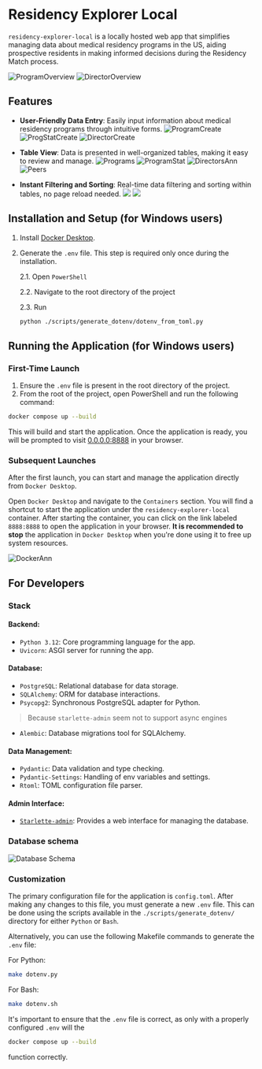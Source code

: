 # Residency Explorer Local

`residency-explorer-local` is a locally hosted web app that simplifies
managing data about medical residency programs in the US, aiding prospective
residents in making informed decisions during the Residency Match process.

![ProgramOverview](media/01ProgramOverview.png)
![DirectorOverview](media/02DirectorOverview.png)

## Features

- **User-Friendly Data Entry**: Easily input information about medical
  residency programs through intuitive forms.
  ![ProgramCreate](media/03ProgramCreate.png)
  ![ProgStatCreate](media/04ProgStatCreate.png)
  ![DirectorCreate](media/05DirectorCreate.png)

- **Table View**: Data is presented in well-organized tables, making it easy
  to review and manage.
  ![Programs](media/06Programs.png)
  ![ProgramStat](media/07ProgramStat.png)
  ![DirectorsAnn](media/08DirectorsAnn.png)
  ![Peers](media/09Peers.png)

- **Instant Filtering and Sorting**: Real-time data filtering and sorting
  within tables, no page reload needed.
  ![](media/10SortedPO.png)
  ![](media/11OrderedPOAnn.png)

## Installation and Setup (for Windows users)

1. Install [Docker Desktop](https://www.docker.com/products/docker-desktop/).
2. Generate the `.env` file. This step is required only once during the
   installation.

   2.1. Open `PowerShell`

   2.2. Navigate to the root directory of the project

   2.3. Run
      ```bash
      python ./scripts/generate_dotenv/dotenv_from_toml.py
      ```

## Running the Application (for Windows users)

### First-Time Launch

1. Ensure the `.env` file is present in the root directory of the project.
2. From the root of the project, open PowerShell and run the following command:

```bash
docker compose up --build
```

This will build and start the application. Once the application is ready,
you will be prompted to visit [0.0.0.0:8888](http://0.0.0.0:8888) in your browser.

### Subsequent Launches

After the first launch, you can start and manage the application directly
from `Docker Desktop`.

Open `Docker Desktop` and navigate to the `Containers` section.
You will find a shortcut to start the application under the
`residency-explorer-local` container.
After starting the container, you can click on the link labeled `8888:8888`
to open the application in your browser.
**It is recommended to stop** the application in `Docker Desktop` when
you're done using it to free up system resources.

![DockerAnn](media/12DockerAnn.png)

## For Developers

### Stack

#### Backend:

- `Python 3.12`: Core programming language for the app.
- `Uvicorn`: ASGI server for running the app.

#### Database:

- `PostgreSQL`: Relational database for data storage.
- `SQLAlchemy`: ORM for database interactions.
- `Psycopg2`: Synchronous PostgreSQL adapter for Python.

> Because `starlette-admin` seem not to support async engines

- `Alembic`: Database migrations tool for SQLAlchemy.

#### Data Management:

- `Pydantic`: Data validation and type checking.
- `Pydantic-Settings`: Handling of env variables and settings.
- `Rtoml`: TOML configuration file parser.

#### Admin Interface:

- [`Starlette-admin`](https://github.com/jowilf/starlette-admin): Provides a web interface for managing the database.

### Database schema

![Database Schema](media/13ERD_Residency.png)

### Customization

The primary configuration file for the application is `config.toml`.
After making any changes to this file, you must generate a new `.env` file.
This can be done using the scripts available in the
`./scripts/generate_dotenv/` directory for either `Python` or `Bash`.

Alternatively, you can use the following Makefile commands to generate the `.env` file:

For Python:

```bash
make dotenv.py
```

For Bash:

```bash
make dotenv.sh
```

It's important to ensure that the `.env` file is correct, as only with
a properly configured `.env` will the

```bash
docker compose up --build
``` 

function correctly. 

